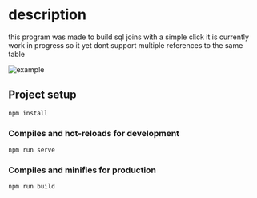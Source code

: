 # description

this program was made to build sql joins with a simple click
it is currently work in progress so it yet dont support multiple references to the same table

![example](https://i.imgur.com/pzXfVul.png)
## Project setup
```
npm install
```

### Compiles and hot-reloads for development
```
npm run serve
```

### Compiles and minifies for production
```
npm run build
```